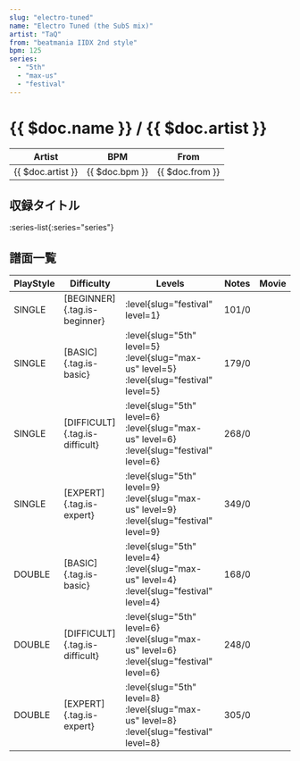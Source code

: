 ```yaml
---
slug: "electro-tuned"
name: "Electro Tuned (the SubS mix)"
artist: "TaQ"
from: "beatmania IIDX 2nd style"
bpm: 125
series:
  - "5th"
  - "max-us"
  - "festival"
---
```


# {{ $doc.name }} / {{ $doc.artist }}

|Artist|BPM|From|
|------|---|----|
|{{ $doc.artist }}|{{ $doc.bpm }}|{{ $doc.from }}|

## 収録タイトル

:series-list{:series="series"}

## 譜面一覧

|PlayStyle|Difficulty|Levels|Notes|Movie|
|---------|----------|------|-----|-----|
|SINGLE|[BEGINNER]{.tag.is-beginner}|<div class="field is-grouped is-grouped-multiline">:level{slug="festival" level=1}</div>|101/0||
|SINGLE|[BASIC]{.tag.is-basic}|<div class="field is-grouped is-grouped-multiline">:level{slug="5th" level=5} :level{slug="max-us" level=5} :level{slug="festival" level=5}</div>|179/0||
|SINGLE|[DIFFICULT]{.tag.is-difficult}|<div class="field is-grouped is-grouped-multiline">:level{slug="5th" level=6} :level{slug="max-us" level=6} :level{slug="festival" level=6}</div>|268/0||
|SINGLE|[EXPERT]{.tag.is-expert}|<div class="field is-grouped is-grouped-multiline">:level{slug="5th" level=9} :level{slug="max-us" level=9} :level{slug="festival" level=9}</div>|349/0||
|DOUBLE|[BASIC]{.tag.is-basic}|<div class="field is-grouped is-grouped-multiline">:level{slug="5th" level=4} :level{slug="max-us" level=4} :level{slug="festival" level=4}</div>|168/0||
|DOUBLE|[DIFFICULT]{.tag.is-difficult}|<div class="field is-grouped is-grouped-multiline">:level{slug="5th" level=6} :level{slug="max-us" level=6} :level{slug="festival" level=6}</div>|248/0||
|DOUBLE|[EXPERT]{.tag.is-expert}|<div class="field is-grouped is-grouped-multiline">:level{slug="5th" level=8} :level{slug="max-us" level=8} :level{slug="festival" level=8}</div>|305/0||
